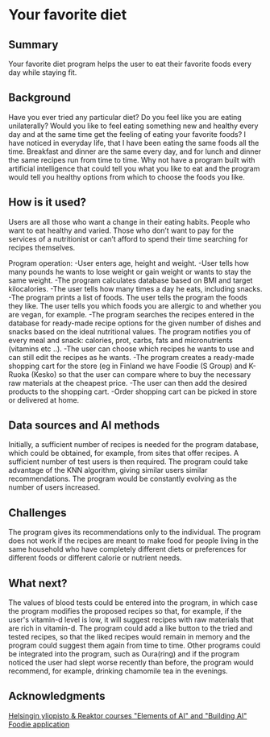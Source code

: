 # Your favorite diet


## Summary

Your favorite diet program helps the user to eat their favorite foods every day while staying fit.



## Background

Have you ever tried any particular diet? Do you feel like you are eating unilaterally? Would you like to feel eating something new and healthy every day and at the same time get the feeling of eating your favorite foods? I have noticed in everyday life, that I have been eating the same foods all the time. Breakfast and dinner are the same every day, and for lunch and dinner the same recipes run from time to time. Why not have a program built with artificial intelligence that could tell you what you like to eat and the program would tell you healthy options from which to choose the foods you like.



## How is it used?

Users are all those who want a change in their eating habits. People who want to eat healthy and varied. Those who don’t want to pay for the services of a nutritionist or can’t afford to spend their time searching for recipes themselves.

Program operation:
-User enters age, height and weight.
-User tells how many pounds he wants to lose weight or gain weight or wants to stay the same weight.
-The program calculates database based on BMI and target kilocalories.
-The user tells how many times a day he eats, including snacks.
-The program prints a list of foods. The user tells the program the foods they like. The user tells you which foods you are allergic to and whether you are vegan, for example.
-The program searches the recipes entered in the database for ready-made recipe options for the given number of dishes and snacks based on the ideal nutritional values. The      program notifies you of every meal and snack: calories, prot, carbs, fats and micronutrients (vitamins etc ..).
-The user can choose which recipes he wants to use and can still edit the recipes as he wants.
-The program creates a ready-made shopping cart for the store (eg in Finland we have Foodie (S Group) and K-Ruoka (Kesko) so that the user can compare where to buy the necessary raw materials at the cheapest price.
-The user can then add the desired products to the shopping cart.
-Order shopping cart can be picked in store or delivered at home.



## Data sources and AI methods

Initially, a sufficient number of recipes is needed for the program database, which could be obtained, for example, from sites that offer recipes. A sufficient number of test users is then required. The program could take advantage of the KNN algorithm, giving similar users similar recommendations. The program would be constantly evolving as the number of users increased.



## Challenges

The program gives its recommendations only to the individual. The program does not work if the recipes are meant to make food for people living in the same household who have completely different diets or preferences for different foods or different calorie or nutrient needs.



## What next?

The values of blood tests could be entered into the program, in which case the program modifies the proposed recipes so that, for example, if the user's vitamin-d level is low, it will suggest recipes with raw materials that are rich in vitamin-d. The program could add a like button to the tried and tested recipes, so that the liked recipes would remain in memory and the program could suggest them again from time to time. Other programs could be integrated into the program, such as Oura(ring) and if the program noticed the user had slept worse recently than before, the program would recommend, for example, drinking chamomile tea in the evenings.



## Acknowledgments

[Helsingin yliopisto & Reaktor courses "Elements of AI" and "Building AI"](https://www.elementsofai.com/)
[Foodie application](https://play.google.com/store/apps/details?id=fi.foodie.Foodie&hl=fi&gl=US)
